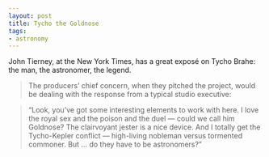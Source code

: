 ```yaml
---
layout: post
title: Tycho the Goldnose
tags:
- astronomy
---
```

John Tierney, at the New York Times, has a great exposé on  Tycho Brahe: the man, the astronomer, the legend.

> The producers’ chief concern, when they pitched the project, would be dealing with the response from a typical studio executive:
  
> “Look, you’ve got some interesting elements to work with here. I love the royal sex and the poison and the duel — could we call him Goldnose? The clairvoyant jester is a nice device. And I totally get the Tycho-Kepler conflict — high-living nobleman versus tormented commoner. But … do they have to be astronomers?”
